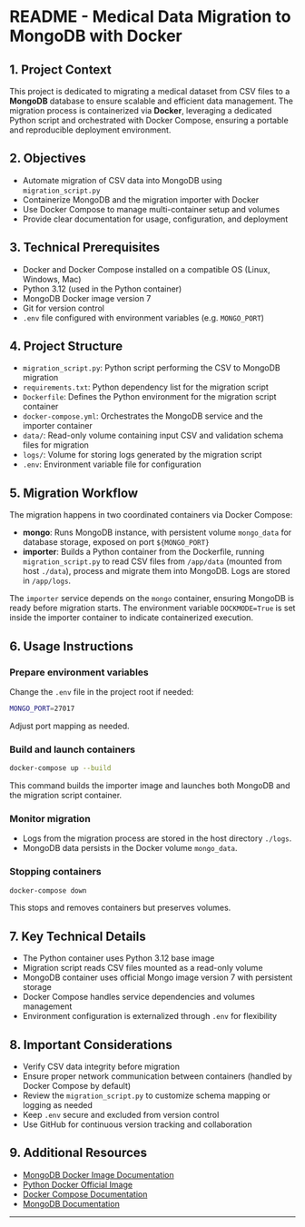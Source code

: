 # README - Medical Data Migration to MongoDB with Docker

## 1. Project Context

This project is dedicated to migrating a medical dataset from CSV files to a **MongoDB** database to ensure scalable and efficient data management. The migration process is containerized via **Docker**, leveraging a dedicated Python script and orchestrated with Docker Compose, ensuring a portable and reproducible deployment environment.

## 2. Objectives

- Automate migration of CSV data into MongoDB using `migration_script.py`
- Containerize MongoDB and the migration importer with Docker
- Use Docker Compose to manage multi-container setup and volumes
- Provide clear documentation for usage, configuration, and deployment

## 3. Technical Prerequisites

- Docker and Docker Compose installed on a compatible OS (Linux, Windows, Mac)
- Python 3.12 (used in the Python container)
- MongoDB Docker image version 7
- Git for version control
- `.env` file configured with environment variables (e.g. `MONGO_PORT`)

## 4. Project Structure

- `migration_script.py`: Python script performing the CSV to MongoDB migration
- `requirements.txt`: Python dependency list for the migration script
- `Dockerfile`: Defines the Python environment for the migration script container
- `docker-compose.yml`: Orchestrates the MongoDB service and the importer container
- `data/`: Read-only volume containing input CSV and validation schema files for migration
- `logs/`: Volume for storing logs generated by the migration script
- `.env`: Environment variable file for configuration

## 5. Migration Workflow

The migration happens in two coordinated containers via Docker Compose:

- **mongo**: Runs MongoDB instance, with persistent volume `mongo_data` for database storage, exposed on port `${MONGO_PORT}`
- **importer**: Builds a Python container from the Dockerfile, running `migration_script.py` to read CSV files from `/app/data` (mounted from host `./data`), process and migrate them into MongoDB. Logs are stored in `/app/logs`.

The `importer` service depends on the `mongo` container, ensuring MongoDB is ready before migration starts. The environment variable `DOCKMODE=True` is set inside the importer container to indicate containerized execution.

## 6. Usage Instructions

### Prepare environment variables

Change the `.env` file in the project root if needed:

```bash
MONGO_PORT=27017
```

Adjust port mapping as needed.

### Build and launch containers

```bash
docker-compose up --build
```

This command builds the importer image and launches both MongoDB and the migration script container.

### Monitor migration

- Logs from the migration process are stored in the host directory `./logs`.
- MongoDB data persists in the Docker volume `mongo_data`.

### Stopping containers

```bash
docker-compose down
```

This stops and removes containers but preserves volumes.

## 7. Key Technical Details

- The Python container uses Python 3.12 base image
- Migration script reads CSV files mounted as a read-only volume
- MongoDB container uses official Mongo image version 7 with persistent storage
- Docker Compose handles service dependencies and volumes management
- Environment configuration is externalized through `.env` for flexibility

## 8. Important Considerations

- Verify CSV data integrity before migration
- Ensure proper network communication between containers (handled by Docker Compose by default)
- Review the `migration_script.py` to customize schema mapping or logging as needed
- Keep `.env` secure and excluded from version control
- Use GitHub for continuous version tracking and collaboration

## 9. Additional Resources

- [MongoDB Docker Image Documentation](https://hub.docker.com/_/mongo)
- [Python Docker Official Image](https://hub.docker.com/_/python)
- [Docker Compose Documentation](https://docs.docker.com/compose/)
- [MongoDB Documentation](https://docs.mongodb.com/)

***